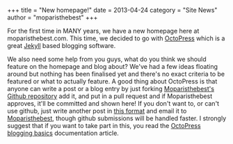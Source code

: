 +++
title = "New homepage!"
date = 2013-04-24
category = "Site News"
author = "moparisthebest"
+++

For the first time in MANY years, we have a new homepage here at moparisthebest.com. This time, we decided to go with [OctoPress][2] which is a great [Jekyll][3] based blogging software.

[1]: //wordpress.org
[2]: http://octopress.org
[3]: https://github.com/mojombo/jekyll
<!-- more -->

We also need some help from you guys, what do you think we should feature on the homepage and blog about? We've had a few ideas floating around but nothing has been finalised yet and there's no exact criteria to be featured or what to actually feature. A good thing about OctoPress is that anyone can write a post or a blog entry by just forking [Moparisthebest's Github repository][4] add it, and put in a pull request and if Moparisthebest approves, it'll be committed and shown here! If you don't want to, or can't use github, just write another post in [this format][5] and email it to [Moparisthebest][6], though github submissions will be handled faster. I strongly suggest that if you want to take part in this, you read the [OctoPress blogging basics][7] documentation article.

[1]: //wordpress.org
[2]: http://octopress.org
[3]: https://github.com/mojombo/jekyll
[4]: https://github.com/moparisthebest/www.moparisthebest.com
[5]: https://raw.github.com/moparisthebest/www.moparisthebest.com/master/source/_posts/2013-04-24-new-homepage.markdown
[6]: mailto:admin@moparisthebest.com
[7]: http://octopress.org/docs/blogging/
